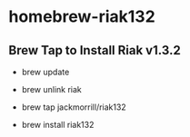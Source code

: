 homebrew-riak132
================

## Brew Tap to Install Riak v1.3.2

  * brew update

  * brew unlink riak

  * brew tap jackmorrill/riak132

  *  brew install riak132
  
